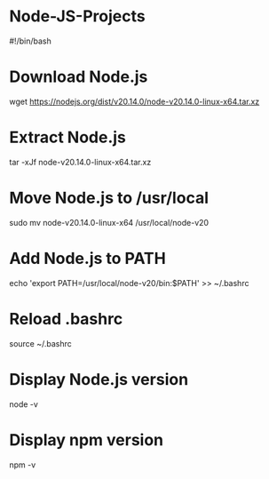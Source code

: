 # Node-JS-Projects

#!/bin/bash

# Download Node.js
wget https://nodejs.org/dist/v20.14.0/node-v20.14.0-linux-x64.tar.xz

# Extract Node.js
tar -xJf node-v20.14.0-linux-x64.tar.xz

# Move Node.js to /usr/local
sudo mv node-v20.14.0-linux-x64 /usr/local/node-v20

# Add Node.js to PATH
echo 'export PATH=/usr/local/node-v20/bin:$PATH' >> ~/.bashrc

# Reload .bashrc
source ~/.bashrc

# Display Node.js version
node -v

# Display npm version
npm -v
